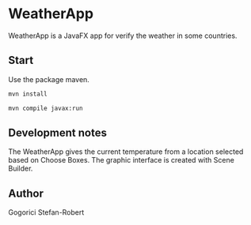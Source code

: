 # WeatherApp

WeatherApp is a JavaFX app for verify the weather in some countries.

## Start

Use the package maven.

```bash
mvn install
```
```bash
mvn compile javax:run
```


## Development notes
The WeatherApp  gives the current temperature from a location selected based on Choose Boxes. The graphic interface is created with Scene Builder.


## Author
Gogorici Stefan-Robert